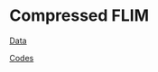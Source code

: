 # Compressed FLIM

[Data](https://figshare.com/s/9ca6168b57c7e35b8221)

[Codes](https://figshare.com/s/697f61c393689fce7093)
